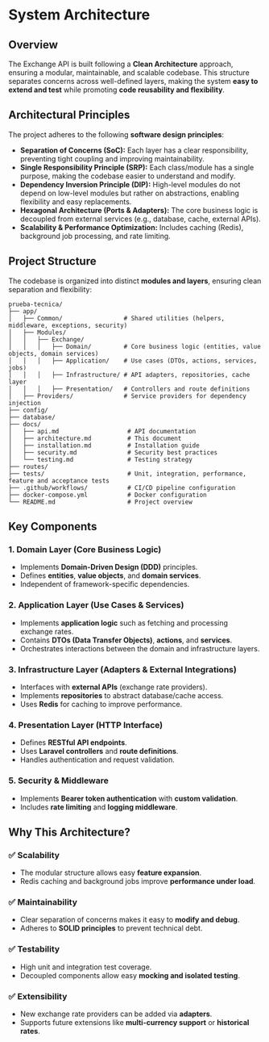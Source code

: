 # System Architecture

## Overview

The Exchange API is built following a **Clean Architecture** approach, ensuring a modular, maintainable, and scalable codebase. This structure separates concerns across well-defined layers, making the system **easy to extend and test** while promoting **code reusability and flexibility**.

## Architectural Principles

The project adheres to the following **software design principles**:

- **Separation of Concerns (SoC):** Each layer has a clear responsibility, preventing tight coupling and improving maintainability.
- **Single Responsibility Principle (SRP):** Each class/module has a single purpose, making the codebase easier to understand and modify.
- **Dependency Inversion Principle (DIP):** High-level modules do not depend on low-level modules but rather on abstractions, enabling flexibility and easy replacements.
- **Hexagonal Architecture (Ports & Adapters):** The core business logic is decoupled from external services (e.g., database, cache, external APIs).
- **Scalability & Performance Optimization:** Includes caching (Redis), background job processing, and rate limiting.

## Project Structure

The codebase is organized into distinct **modules and layers**, ensuring clean separation and flexibility:

```
prueba-tecnica/
├── app/
│   ├── Common/                 # Shared utilities (helpers, middleware, exceptions, security)
│   ├── Modules/
│   │   ├── Exchange/
│   │   │   ├── Domain/         # Core business logic (entities, value objects, domain services)
│   │   │   ├── Application/    # Use cases (DTOs, actions, services, jobs)
│   │   │   ├── Infrastructure/ # API adapters, repositories, cache layer
│   │   │   ├── Presentation/   # Controllers and route definitions
│   ├── Providers/              # Service providers for dependency injection
├── config/
├── database/
├── docs/
│   ├── api.md                   # API documentation
│   ├── architecture.md          # This document
│   ├── installation.md          # Installation guide
│   ├── security.md              # Security best practices
│   └── testing.md               # Testing strategy
├── routes/
├── tests/                       # Unit, integration, performance, feature and acceptance tests
├── .github/workflows/           # CI/CD pipeline configuration
├── docker-compose.yml           # Docker configuration
└── README.md                    # Project overview
```

## Key Components

### 1. **Domain Layer** (Core Business Logic)
- Implements **Domain-Driven Design (DDD)** principles.
- Defines **entities**, **value objects**, and **domain services**.
- Independent of framework-specific dependencies.

### 2. **Application Layer** (Use Cases & Services)
- Implements **application logic** such as fetching and processing exchange rates.
- Contains **DTOs (Data Transfer Objects)**, **actions**, and **services**.
- Orchestrates interactions between the domain and infrastructure layers.

### 3. **Infrastructure Layer** (Adapters & External Integrations)
- Interfaces with **external APIs** (exchange rate providers).
- Implements **repositories** to abstract database/cache access.
- Uses **Redis** for caching to improve performance.

### 4. **Presentation Layer** (HTTP Interface)
- Defines **RESTful API endpoints**.
- Uses **Laravel controllers** and **route definitions**.
- Handles authentication and request validation.

### 5. **Security & Middleware**
- Implements **Bearer token authentication** with **custom validation**.
- Includes **rate limiting** and **logging middleware**.

## Why This Architecture?

### ✅ **Scalability**
- The modular structure allows easy **feature expansion**.
- Redis caching and background jobs improve **performance under load**.

### ✅ **Maintainability**
- Clear separation of concerns makes it easy to **modify and debug**.
- Adheres to **SOLID principles** to prevent technical debt.

### ✅ **Testability**
- High unit and integration test coverage.
- Decoupled components allow easy **mocking and isolated testing**.

### ✅ **Extensibility**
- New exchange rate providers can be added via **adapters**.
- Supports future extensions like **multi-currency support** or **historical rates**.


